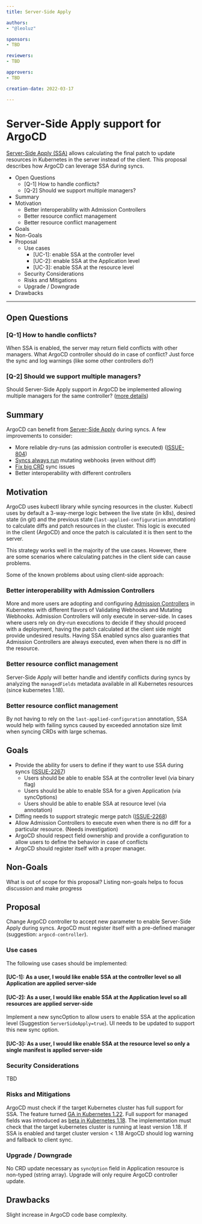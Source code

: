 ```yaml
---
title: Server-Side Apply

authors:
- "@leoluz"

sponsors:
- TBD

reviewers:
- TBD

approvers:
- TBD

creation-date: 2022-03-17

---
```


# Server-Side Apply support for ArgoCD

[Server-Side Apply (SSA)][1] allows calculating the final patch to update
resources in Kubernetes in the server instead of the client. This proposal
describes how ArgoCD can leverage SSA during syncs.

* Open Questions
    * [Q-1] How to handle conflicts?
    * [Q-2] Should we support multiple managers?
* Summary
* Motivation
    * Better interoperability with Admission Controllers 
    * Better resource conflict management
    * Better resource conflict management
* Goals
* Non-Goals
* Proposal
    * Use cases
        * [UC-1]: enable SSA at the controller level
        * [UC-2]: enable SSA at the Application level
        * [UC-3]: enable SSA at the resource level
    * Security Considerations
    * Risks and Mitigations
    * Upgrade / Downgrade
* Drawbacks

---

## Open Questions

### [Q-1] How to handle conflicts?
When SSA is enabled, the server may return field conflicts with other managers.
What ArgoCD controller should do in case of conflict? Just force the sync and
log warnings (like some other controllers do?)

### [Q-2] Should we support multiple managers?
Should Server-Side Apply support in ArgoCD be implemented allowing multiple
managers for the same controller? ([more details][10])

## Summary

ArgoCD can benefit from [Server-Side Apply][1] during syncs. A few
improvements to consider:

- More reliable dry-runs (as admission controller is executed) ([ISSUE-804][5])
- [Syncs always run][2] mutating webhooks (even without diff)
- [Fix big CRD][3] sync issues
- Better interoperability with different controllers

## Motivation

ArgoCD uses kubectl library while syncing resources in the cluster. Kubectl uses
by default a 3-way-merge logic between the live state (in k8s), desired state
(in git) and the previous state (`last-applied-configuration` annotation) to
calculate diffs and patch resources in the cluster. This logic is executed in
the client (ArgoCD) and once the patch is calculated it is then sent to the
server.

This strategy works well in the majority of the use cases. However, there are
some scenarios where calculating patches in the client side can cause problems.

Some of the known problems about using client-side approach:

### Better interoperability with Admission Controllers 

More and more users are adopting and configuring [Admission Controllers][4] in
Kubernetes with different flavors of Validating Webhooks and Mutating Webhooks.
Admission Controllers will only execute in server-side. In cases where users
rely on dry-run executions to decide if they should proceed with a deployment,
having the patch calculated at the client side might provide undesired results.
Having SSA enabled syncs also guaranties that Admission Controllers are always
executed, even when there is no diff in the resource.

### Better resource conflict management

Server-Side Apply will better handle and identify conflicts during syncs by
analyzing the `managedFields` metadata available in all Kubernetes resources
(since kubernetes 1.18). 

### Better resource conflict management

By not having to rely on the `last-applied-configuration` annotation, SSA would
help with failing syncs caused by exceeded annotation size limit when syncing
CRDs with large schemas.

## Goals

- Provide the ability for users to define if they want to use SSA during syncs
  ([ISSUE-2267][6])
  - Users should be able to enable SSA at the controller level (via binary flag)
  - Users should be able to enable SSA for a given Application (via syncOptions)
  - Users should be able to enable SSA at resource level (via annotation)
- Diffing needs to support strategic merge patch ([ISSUE-2268][7])
- Allow Admission Controllers to execute even when there is no diff for a
  particular resource. (Needs investigation)
- ArgoCD should respect field ownership and provide a configuration to allow
  users to define the behavior in case of conflicts
- ArgoCD should register itself with a proper manager.

## Non-Goals

What is out of scope for this proposal?
Listing non-goals helps to focus discussion and make progress

## Proposal

Change ArgoCD controller to accept new parameter to enable Server-Side Apply
during syncs. ArgoCD must register itself with a pre-defined manager
(suggestion: `argocd-controller`).

### Use cases

The following use cases should be implemented:

#### [UC-1]: As a user, I would like enable SSA at the controller level so all Application are applied server-side

#### [UC-2]: As a user, I would like enable SSA at the Application level so all resources are applied server-side

Implement a new syncOption to allow users to enable SSA at the application
level (Suggestion `ServerSideApply=true`). UI needs to be updated to support
this new sync option.

#### [UC-3]: As a user, I would like enable SSA at the resource level so only a single manifest is applied server-side

### Security Considerations
TBD

### Risks and Mitigations
ArgoCD must check if the target Kubernetes cluster has full support for SSA. The
feature turned [GA in Kubernetes 1.22][8]. Full support for managed fields was
introduced as [beta in Kubernetes 1.18][9]. The implementation must check that
the target kubernetes cluster is running at least version 1.18. If SSA is
enabled and target cluster version < 1.18 ArgoCD should log warning and fallback
to client sync.

### Upgrade / Downgrade
No CRD update necessary as `syncOption` field in Application resource is non-typed
(string array). Upgrade will only require ArgoCD controller update.

## Drawbacks
Slight increase in ArgoCD code base complexity.

[1]: https://kubernetes.io/docs/reference/using-api/server-side-apply/
[2]: https://github.com/argoproj/argo-cd/issues/2267#issuecomment-920445236
[3]: https://github.com/prometheus-community/helm-charts/issues/1500#issuecomment-1017961377
[4]: https://kubernetes.io/docs/reference/access-authn-authz/admission-controllers/
[5]: https://github.com/argoproj/argo-cd/issues/804
[6]: https://github.com/argoproj/argo-cd/issues/2267
[7]: https://github.com/argoproj/argo-cd/issues/2268
[8]: https://kubernetes.io/blog/2021/08/06/server-side-apply-ga/
[9]: https://kubernetes.io/blog/2020/04/01/kubernetes-1.18-feature-server-side-apply-beta-2/
[10]: https://github.com/argoproj/gitops-engine/pull/363#issuecomment-1013641708
